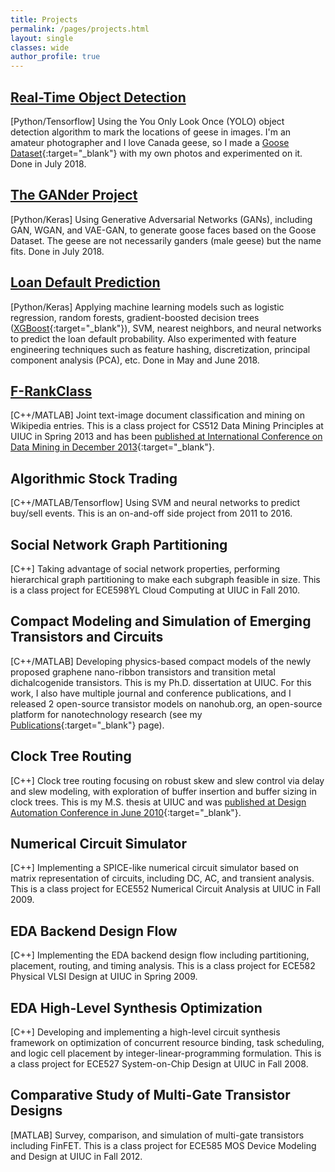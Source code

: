 ```yaml
---
title: Projects
permalink: /pages/projects.html
layout: single
classes: wide
author_profile: true
---
```


## [Real-Time Object Detection](/projects/object-detection.html)
[Python/Tensorflow]
Using the You Only Look Once (YOLO) object detection algorithm to mark the locations of geese in images. I'm an amateur photographer and I love Canada geese, so I made a [Goose Dataset](https://github.com/steggie3/goose-dataset){:target="_blank"} with my own photos and experimented on it. Done in July 2018.

## [The GANder Project](/projects/gander.html)
[Python/Keras]
Using Generative Adversarial Networks (GANs), including GAN, WGAN, and VAE-GAN, to generate goose faces based on the Goose Dataset. The geese are not necessarily ganders (male geese) but the name fits. Done in July 2018.

## [Loan Default Prediction](/projects/loan-default.html)
[Python/Keras]
Applying machine learning models such as logistic regression, random forests, gradient-boosted decision trees ([XGBoost](https://xgboost.readthedocs.io/en/latest/){:target="_blank"}), SVM, nearest neighbors, and neural networks to predict the loan default probability. Also experimented with feature engineering techniques such as feature hashing, discretization, principal component analysis (PCA), etc. Done in May and June 2018.

## [F-RankClass](/projects/f-rankclass.html)
[C++/MATLAB]
Joint text-image document classification and mining on Wikipedia entries. This is a class project for CS512 Data Mining Principles at UIUC in Spring 2013 and has been [published at International Conference on Data Mining in December 2013](https://ieeexplore.ieee.org/abstract/document/6729588/){:target="_blank"}. 

## Algorithmic Stock Trading
[C++/MATLAB/Tensorflow]
Using SVM and neural networks to predict buy/sell events. This is an on-and-off side project from 2011 to 2016.

## Social Network Graph Partitioning
[C++]
Taking advantage of social network properties, performing hierarchical graph partitioning to make each subgraph feasible in size. This is a class project for ECE598YL Cloud Computing at UIUC in Fall 2010.

## Compact Modeling and Simulation of Emerging Transistors and Circuits
[C++/MATLAB]
Developing physics-based compact models of the newly proposed graphene nano-ribbon transistors and transition metal dichalcogenide transistors.  This is my Ph.D. dissertation at UIUC. For this work, I also have multiple journal and conference publications, and I released 2 open-source transistor models on nanohub.org, an open-source platform for nanotechnology research (see my [Publications](/pages/publications.html){:target="_blank"} page).

## Clock Tree Routing
[C++]
Clock tree routing focusing on robust skew and slew control via delay and slew modeling, with exploration of buffer insertion and buffer sizing in clock trees. This is my M.S. thesis at UIUC and was [published at Design Automation Conference in June 2010](https://dl.acm.org/citation.cfm?id=1837297){:target="_blank"}.

## Numerical Circuit Simulator
[C++]
Implementing a SPICE-like numerical circuit simulator based on matrix representation of circuits, including DC, AC, and transient analysis. This is a class project for ECE552 Numerical Circuit Analysis at UIUC in Fall 2009.

## EDA Backend Design Flow
[C++]
Implementing the EDA backend design flow including partitioning, placement, routing, and timing analysis. This is a class project for ECE582 Physical VLSI Design at UIUC in Spring 2009.

## EDA High-Level Synthesis Optimization
[C++]
Developing and implementing a high-level circuit synthesis framework on optimization of concurrent resource binding, task scheduling, and logic cell placement by integer-linear-programming formulation. This is a class project for ECE527 System-on-Chip Design at UIUC in Fall 2008.

## Comparative Study of Multi-Gate Transistor Designs
[MATLAB]
Survey, comparison, and simulation of multi-gate transistors including FinFET. This is a class project for ECE585 MOS Device Modeling and Design at UIUC in Fall 2012.

